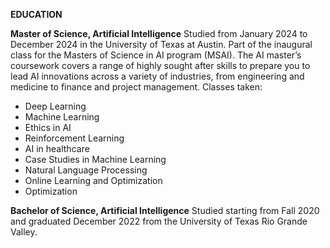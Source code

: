 **EDUCATION** 

**Master of Science, Artificial Intelligence**
Studied from January 2024 to December 2024 in the University of Texas at Austin. Part of the inaugural class for the Masters of Science in AI program (MSAI). 
The AI master’s coursework covers a range of highly sought after skills to prepare you to lead AI innovations across a variety of industries, from engineering and medicine to finance and project management. 
Classes taken: 
- Deep Learning 
- Machine Learning
- Ethics in AI 
- Reinforcement Learning
- AI in healthcare
- Case Studies in Machine Learning 
- Natural Language Processing 
- Online Learning and Optimization
- Optimization

**Bachelor of Science, Artificial Intelligence**
Studied starting from Fall 2020 and graduated December 2022 from the University of Texas Rio Grande Valley. 
